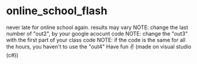 # online_school_flash
never late for online school again. results may vary
NOTE: change the last number of "out2", by your google acocunt code
NOTE: change the "out3" with the first part of your class code
NOTE: if the code is the same for all the hours, you haven't to use the "out4"
Have fun ✌️
(made on visual studio (c#))
